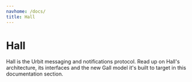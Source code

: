 ```yaml
---
navhome: /docs/
title: Hall
---
```


# Hall

Hall is the Urbit messaging and notifications protocol. Read up on Hall's
architecture, its interfaces and the new Gall model it's built to target
in this documentation section.

<list/>
